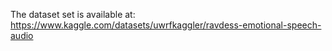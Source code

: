 The dataset set is available at: https://www.kaggle.com/datasets/uwrfkaggler/ravdess-emotional-speech-audio
